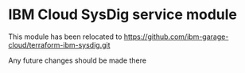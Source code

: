 # IBM Cloud SysDig service module

This module has been relocated to https://github.com/ibm-garage-cloud/terraform-ibm-sysdig.git

Any future changes should be made there
